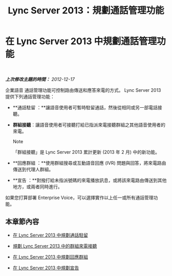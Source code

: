 ﻿---
title: Lync Server 2013：規劃通話管理功能
TOCTitle: 規劃通話管理功能
ms:assetid: 5f557345-5a04-45d6-b274-c02dbfe41b33
ms:mtpsurl: https://technet.microsoft.com/zh-tw/library/Gg398421(v=OCS.15)
ms:contentKeyID: 49291066
ms.date: 08/10/2015
mtps_version: v=OCS.15
ms.translationtype: HT
---

# 在 Lync Server 2013 中規劃通話管理功能

 

_**上次修改主題的時間：** 2012-12-17_

企業語音 通話管理功能可控制路由傳送和應答來電的方式。 Lync Server 2013 提供下列通話管理功能：

  - **通話駐留 ：**讓語音使用者可暫時駐留通話，然後從相同或另一部電話接聽。

  - **群組接聽**︰讓語音使用者可接聽打給已指派來電接聽群組之其他語音使用者的來電。
    
    > [!NOTE]  
    > 「群組接聽」是 Lync Server 2013 累計更新 (2013 年 2 月) 中的新功能。
    


  - **回應群組 ：**使用群組搜尋或互動語音回應 (IVR) 問題與回答，將來電路由傳送到代理人群組。

  - **宣告 ：**對撥打給未指派號碼的來電播放訊息，或將該來電路由傳送到其他地方，或兩者同時進行。

如果您打算部署 Enterprise Voice，可以選擇實作以上任一或所有通話管理功能。

## 本章節內容

  - [在 Lync Server 2013 中規劃通話駐留](lync-server-2013-planning-for-call-park.md)

  - [規劃 Lync Server 2013 中的群組來電接聽](lync-server-2013-planning-for-group-call-pickup.md)

  - [在 Lync Server 2013 中規劃回應群組](lync-server-2013-planning-for-response-groups.md)

  - [在 Lync Server 2013 中規劃宣告](lync-server-2013-planning-for-announcements.md)

